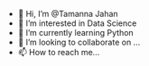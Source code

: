 - 👋 Hi, I’m @Tamanna Jahan
- 👀 I’m interested in Data Science 
- 🌱 I’m currently learning Python
- 💞️ I’m looking to collaborate on ...
- 📫 How to reach me... 

<!---
TamannaJR/TamannaJR is a ✨ special ✨ repository because its `README.md` (this file) appears on your GitHub profile.
You can click the Preview link to take a look at your changes.
--->
